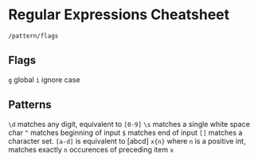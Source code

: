# Regular Expressions Cheatsheet

`/pattern/flags`

## Flags
`g` global
`i` ignore case

## Patterns
`\d` matches any digit, equivalent to `[0-9]`
`\s` matches a single white space char
`^` matches beginning of input
`$` matches end of input
`[]` matches a character set. `[a-d]` is equivalent to [abcd]
`x{n}` where `n` is a positive int, matches exactly `n` occurences of preceding item `x` 
